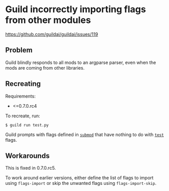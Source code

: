 # Guild incorrectly importing flags from other modules

https://github.com/guildai/guildai/issues/119

## Problem

Guild blindly responds to all mods to an argparse parser, even when
the mods are coming from other libraries.

## Recreating

Requirements:

- <=0.7.0.rc4

To recreate, run:

```
$ guild run test.py
```

Guild prompts with flags defined in [`submod`](submod.py) that have
nothing to do with [`test`](test.py) flags.

## Workarounds

This is fixed in 0.7.0.rc5.

To work around earlier versions, either define the list of flags to
import using `flags-import` or skip the unwanted flags using
`flags-import-skip`.
